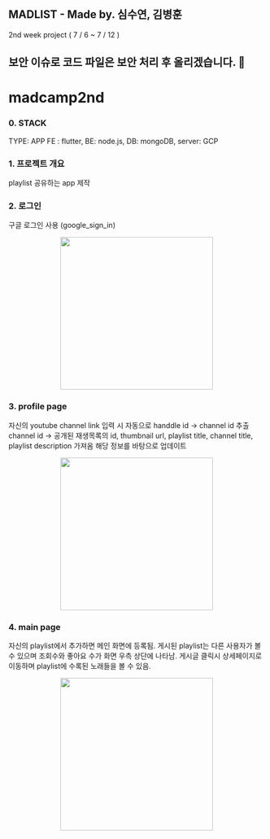 ## MADLIST - Made by. 심수연, 김병훈
2nd week project ( 7 / 6 ~ 7 / 12 )

## 보안 이슈로 코드 파일은 보안 처리 후 올리겠습니다. 🙏

# madcamp2nd

### 0. STACK
TYPE: APP
FE : flutter, BE: node.js, DB: mongoDB, server: GCP

### 1. 프로젝트 개요
playlist 공유하는 app 제작

### 2. 로그인
구글 로그인 사용 (google_sign_in)
<p align="center">
  <img src="https://github.com/tylerkim1/Madcamp_1/assets/84979352/1d70dece-5659-47e1-827c-f6e4db55dc1d" width="300">
</p>

### 3. profile page
자신의 youtube channel link 입력 시
자동으로 handdle id -> channel id 추출
channel id -> 공개된 재생목록의 id, thumbnail url, playlist title, channel title, playlist description 가져옴
해당 정보를 바탕으로 업데이트
<p align="center">
  <img src="https://github.com/tylerkim1/Madcamp_1/assets/84979352/8df71d19-053d-495b-b220-33eaa5ef7e91" width="300">
</p>

### 4. main page
자신의 playlist에서 추가하면 메인 화면에 등록됨.
게시된 playlist는 다른 사용자가 볼 수 있으며 조회수와 좋아요 수가 화면 우측 상단에 나타남.
게시글 클릭시 상세페이지로 이동하며 playlist에 수록된 노래들을 볼 수 있음.

<p align="center">
  <img src="https://github.com/tylerkim1/Madcamp_1/assets/84979352/2a21456d-fb86-4bda-959b-73effedafc78" width="300">
</p>
